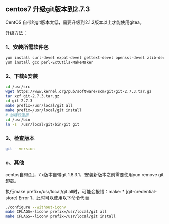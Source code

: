 ## centos7 升级git版本到2.7.3

CentOS 自带的git版本太低，需要升级到2.1.2版本以上才能使用gitea。

升级方法：

### 1、安装所需软件包

```bash
yum install curl-devel expat-devel gettext-devel openssl-devel zlib-devel 
yum install gcc perl-ExtUtils-MakeMaker
```

### 2、下载&安装

```bash
cd /usr/src
wget https://www.kernel.org/pub/software/scm/git/git-2.7.3.tar.gz 
tar xzf git-2.7.3.tar.gz
cd git-2.7.3
make prefix=/usr/local/git all
make prefix=/usr/local/git install
# 创建软连接
cd /usr/bin
ln -s  /usr/local/git/bin/git git
```

### 3、检查版本

```bash
git --version
```

### o、其他

centos自带[Git](http://lib.csdn.net/base/git)，7.x版本自带git 1.8.3.1，安装新版本之前需要使用yun remove git卸载。

执行make prefix=/usr/local/git all时，可能会报错：make: * [git-credential-store] Error 1，此时可以使用以下命令代替

```bash
./configure --without-iconv
make CFLAGS=-liconv prefix=/usr/local/git all
make CFLAGS=-liconv prefix=/usr/local/git install
```

 
